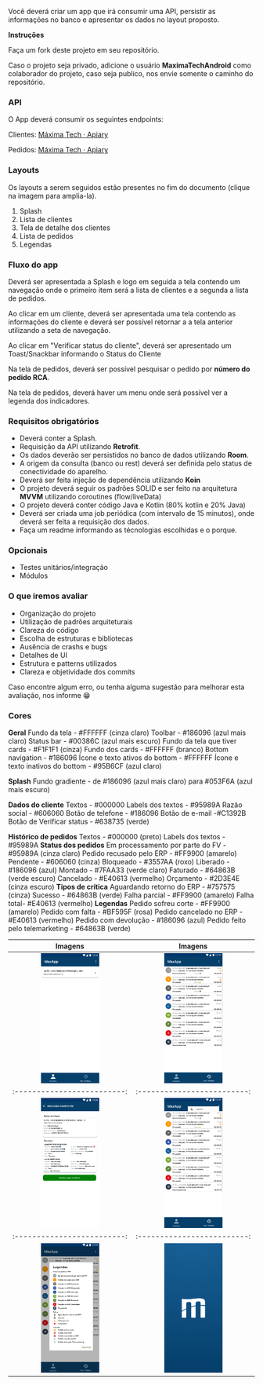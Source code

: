 Você deverá criar um app que irá consumir uma API, persistir as informações no banco e apresentar os dados no layout proposto. 

**Instruções**

Faça um fork deste projeto em seu repositório. 

Caso o projeto seja privado, adicione o usuário **MaximaTechAndroid** como colaborador do projeto, caso seja publico, nos envie somente o caminho do repositório. 

### API

O App deverá consumir os seguintes endpoints:

Clientes:
[Máxima Tech · Apiary](https://maximatech.docs.apiary.io/#reference/0/android/cliente)

Pedidos:
[Máxima Tech · Apiary](https://maximatech.docs.apiary.io/#reference/0/android/pedido)
### Layouts

Os layouts a serem seguidos estão presentes no fim do documento (clique na imagem para amplia-la).

1. Splash
2. Lista de clientes
3. Tela de detalhe dos clientes
4. Lista de pedidos
5. Legendas

### Fluxo do app

Deverá ser apresentada a Splash e logo em seguida a tela contendo um navegação onde o primeiro item será a lista de clientes e a segunda a lista de pedidos. 

Ao clicar em um cliente, deverá ser apresentada uma tela contendo as informações do cliente e deverá ser possível retornar a a tela anterior utilizando a seta de navegação.

Ao clicar em "Verificar status do cliente", deverá ser apresentado um Toast/Snackbar informando o Status do Cliente

Na tela de pedidos, deverá ser possível pesquisar o pedido por **número do pedido RCA**.

Na tela de pedidos, deverá haver um menu onde será possível ver a legenda dos indicadores. 

### Requisitos obrigatórios

- Deverá conter a Splash.
- Requisição da API utilizando **Retrofit**.
- Os dados deverão ser persistidos no banco de dados utilizando **Room**.
- A origem da consulta (banco ou rest) deverá ser definida pelo status de conectividade do aparelho.
- Deverá ser feita injeção de dependência utilizando **Koin**
- O projeto deverá seguir os padrões SOLID e ser feito na arquitetura **MVVM** utilizando coroutines (flow/liveData)
- O projeto deverá conter código Java e Kotlin (80% kotlin e 20% Java)
- Deverá ser criada uma job periódica (com intervalo de 15 minutos), onde deverá ser feita a requisição dos dados.
- Faça um readme informando as técnologias escolhidas e o porque.

### Opcionais

- Testes unitários/integração
- Módulos

### O que iremos avaliar

- Organização do projeto
- Utilização de padrões arquiteturais
- Clareza do código
- Escolha de estruturas e bibliotecas
- Ausência de crashs e bugs
- Detalhes de UI
- Estrutura e patterns utilizados
- Clareza e objetividade dos commits

Caso encontre algum erro, ou tenha alguma sugestão para melhorar esta avaliação, nos informe 😁

### Cores

**Geral**
	Fundo da tela - #FFFFFF (cinza claro)
	Toolbar - #186096 (azul mais claro)
	Status bar - #00386C (azul mais escuro)
	Fundo da tela que tiver cards - #F1F1F1 (cinza)
	Fundo dos cards - #FFFFFF (branco)
	Bottom navigation - #186096
	Ícone e texto ativos do bottom - #FFFFFF
	Ícone e texto inativos do bottom - #95B6CF (azul claro)

**Splash**
	Fundo gradiente - de #186096 (azul mais claro) para #053F6A (azul mais escuro)

**Dados do cliente**
	Textos - #000000
	Labels dos textos - #95989A
	Razão social - #606060
	Botão de telefone - #186096
	Botão de e-mail -#C1392B
	Botão de Verificar status - #638735 (verde)

**Histórico de pedidos**
	Textos - #000000 (preto)
	Labels dos textos - #95989A
	**Status dos pedidos**
		Em processamento por parte do FV - #95989A (cinza claro)
		Pedido recusado pelo ERP - #FF9900 (amarelo)
		Pendente - #606060 (cinza)
		Bloqueado - #3557AA (roxo)
		Liberado - #186096 (azul)
		Montado - #7FAA33 (verde claro)
		Faturado - #64863B (verde escuro)
		Cancelado - #E40613 (vermelho)
		Orçamento - #2D3E4E (cinza escuro) 
	**Tipos de crítica**
		Aguardando retorno do ERP - #757575 (cinza)
		Sucesso - #64863B (verde)
		Falha parcial - #FF9900 (amarelo)
		Falha total- #E40613 (vermelho)
	**Legendas**
		Pedido sofreu corte - #FF9900 (amarelo)
		Pedido com falta - #BF595F (rosa)
		Pedido cancelado no ERP - #E40613 (vermelho)
		Pedido com devolução - #186096 (azul)
		Pedido feito pelo telemarketing - #64863B (verde)

Imagens             |  Imagens
:-------------------------:|:-------------------------:
<img  src="https://github.com/MaximaTechAndroid/ProvaAndroid/blob/master/telas_app/Android%20Compact%20-%201.png" width=50% height=50%>  |  <img  src="https://github.com/MaximaTechAndroid/ProvaAndroid/blob/master/telas_app/Android%20Compact%20-%202.png" width=50% height=50%>
:-------------------------:|:-------------------------:
<img  src="https://github.com/MaximaTechAndroid/ProvaAndroid/blob/master/telas_app/Android%20Compact%20-%203.png" width=50% height=50%> | <img  src="https://github.com/MaximaTechAndroid/ProvaAndroid/blob/master/telas_app/Android%20Compact%20-%204.png" width=50% height=50%>
:-------------------------:|:-------------------------:
<img  src="https://github.com/MaximaTechAndroid/ProvaAndroid/blob/master/telas_app/Android%20Compact%20-%205.png" width=50% height=50%> | <img  src="https://github.com/MaximaTechAndroid/ProvaAndroid/blob/master/telas_app/Splash.png" width=50% height=50%>
